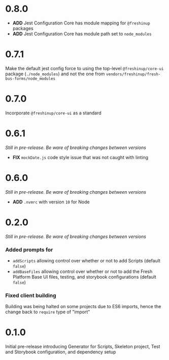 # 0.8.0
- **ADD** Jest Configuration Core has module mapping for `@freshinup` packages
- **ADD** Jest Configuration Core has module path set to `node_modules`

# 0.7.1
Make the default jest config force to using the top-level `@freshinup/core-ui` package (`./node_modules`) and not the one from `vendors/freshinup/fresh-bus-forms/node_modules`

# 0.7.0
Incorporate `@freshinup/core-ui` as a standard

# 0.6.1
_Still in pre-release. Be ware of breaking changes between versions_

- **FIX** `mockDate.js` code style issue that was not caught with linting


# 0.6.0
_Still in pre-release. Be ware of breaking changes between versions_

- **ADD** `.nvmrc` with version `10` for Node

# 0.2.0
_Still in pre-release. Be ware of breaking changes between versions_

### Added prompts for 

- `addScripts` allowing control over whether or not to add Scripts (default `false`)
- `addBaseFiles` allowing control over whether or not to add the Fresh Platform Base UI files, testing, and storybook configurations (default `false`)

### Fixed client building
Building was being halted on some projects due to ES6 imports, hence the change back to `require` type of "import"

# 0.1.0
Initial pre-release introducing Generator for Scripts, Skeleton project, Test and Storybook configuration, and dependency setup
